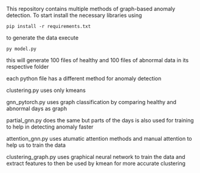 This repository contains multiple methods of graph-based anomaly detection.
To start install the necessary libraries using 
```
pip install -r requirements.txt
```

to generate the data execute 
```
py model.py
```

this will generate 100 files of healthy and 100 files of abnormal data in its respective folder

each python file has a different method for anomaly detection

clustering.py uses only kmeans 

gnn_pytorch.py uses graph classification by comparing healthy and abnormal days as graph

partial_gnn.py does the same but parts of the days is also used for training to help in detecting anomaly faster

attention_gnn.py uses atumatic attention methods and manual attention to help us to train the data

clustering_graph.py uses graphical neural network to train the data and extract features to then be used by kmean for more accurate clustering

